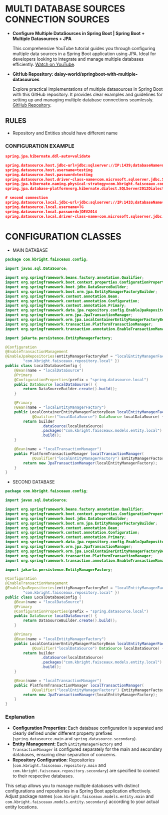 # MULTI DATABASE SOURCES CONNECTION SOURCES

- **Configure Multiple DataSources in Spring Boot | Spring Boot + Multiple Datasources + JPA**
  
  This comprehensive YouTube tutorial guides you through configuring multiple data sources in a Spring Boot application using JPA. Ideal for developers looking to integrate and manage multiple databases efficiently. [Watch on YouTube](https://www.youtube.com/watch?v=RTyJ-agrTGc).

- **GitHub Repository: daisy-world/springboot-with-multiple-datasources**
  
  Explore practical implementations of multiple datasources in Spring Boot with this GitHub repository. It provides clear examples and guidelines for setting up and managing multiple database connections seamlessly. [GitHub Repository](https://github.com/daisy-world/springboot-with-multiple-datasources).

## RULES

- Repository and Entities should have different name

### CONFIGURATION EXAMPLE

```json
spring.jpa.hibernate.ddl-auto=validate

spring.datasource.host.jdbc-url=jdbc:sqlserver://IP:1439;databaseName=db;encrypt=true;trustServerCertificate=true
spring.datasource.host.username=testing
spring.datasource.host.password=testing
spring.datasource.host.driver-class-name=com.microsoft.sqlserver.jdbc.SQLServerDriver
spring.jpa.hibernate.naming.physical-strategy=com.kbright.faisceaux.config.UpperCasePhysicalNamingStrategy
spring.jpa.database-platform=org.hibernate.dialect.SQLServer2012Dialect

# second connection
spring.datasource.local.jdbc-url=jdbc:sqlserver://IP:1433;databaseName=Test=;encrypt=true;trustServerCertificate=true
spring.datasource.local.username=TG
spring.datasource.local.password=]DEV2014
spring.datasource.local.driver-class-name=com.microsoft.sqlserver.jdbc.SQLServerDriver
```

# CONFIGURATION CLASSES

- MAIN DATABASE

```java
package com.kbright.faisceaux.config;

import javax.sql.DataSource;

import org.springframework.beans.factory.annotation.Qualifier;
import org.springframework.boot.context.properties.ConfigurationProperties;
import org.springframework.boot.jdbc.DataSourceBuilder;
import org.springframework.boot.orm.jpa.EntityManagerFactoryBuilder;
import org.springframework.context.annotation.Bean;
import org.springframework.context.annotation.Configuration;
import org.springframework.context.annotation.Primary;
import org.springframework.data.jpa.repository.config.EnableJpaRepositories;
import org.springframework.orm.jpa.JpaTransactionManager;
import org.springframework.orm.jpa.LocalContainerEntityManagerFactoryBean;
import org.springframework.transaction.PlatformTransactionManager;
import org.springframework.transaction.annotation.EnableTransactionManagement;

import jakarta.persistence.EntityManagerFactory;

@Configuration
@EnableTransactionManagement
@EnableJpaRepositories(entityManagerFactoryRef = "localEntityManagerFactory", transactionManagerRef = "localTransactionManager", basePackages = {
        "com.kbright.faisceaux.repository.local" })
public class LocalDatabaseConfig {
    @Bean(name = "localDataSource")
    @Primary
    @ConfigurationProperties(prefix = "spring.datasource.local")
    public DataSource localDataSource() {
        return DataSourceBuilder.create().build();
    }

    @Primary
    @Bean(name = "localEntityManagerFactory")
    public LocalContainerEntityManagerFactoryBean localEntityManagerFactory(EntityManagerFactoryBuilder builder,
            @Qualifier("localDataSource") DataSource localDataSource) {
        return builder
                .dataSource(localDataSource)
                .packages("com.kbright.faisceaux.models.entity.local")
                .build();
    }

    @Bean(name = "localTransactionManager")
    public PlatformTransactionManager localTransactionManager(
            @Qualifier("localEntityManagerFactory") EntityManagerFactory localEntityManagerFactory) {
        return new JpaTransactionManager(localEntityManagerFactory);
    }
}
```

- SECOND DATABASE

```java
package com.kbright.faisceaux.config;

import javax.sql.DataSource;

import org.springframework.beans.factory.annotation.Qualifier;
import org.springframework.boot.context.properties.ConfigurationProperties;
import org.springframework.boot.jdbc.DataSourceBuilder;
import org.springframework.boot.orm.jpa.EntityManagerFactoryBuilder;
import org.springframework.context.annotation.Bean;
import org.springframework.context.annotation.Configuration;
import org.springframework.context.annotation.Primary;
import org.springframework.data.jpa.repository.config.EnableJpaRepositories;
import org.springframework.orm.jpa.JpaTransactionManager;
import org.springframework.orm.jpa.LocalContainerEntityManagerFactoryBean;
import org.springframework.transaction.PlatformTransactionManager;
import org.springframework.transaction.annotation.EnableTransactionManagement;

import jakarta.persistence.EntityManagerFactory;

@Configuration
@EnableTransactionManagement
@EnableJpaRepositories(entityManagerFactoryRef = "localEntityManagerFactory", transactionManagerRef = "localTransactionManager", basePackages = {
        "com.kbright.faisceaux.repository.local" })
public class LocalDatabaseConfig {
    @Bean(name = "localDataSource")
    @Primary
    @ConfigurationProperties(prefix = "spring.datasource.local")
    public DataSource localDataSource() {
        return DataSourceBuilder.create().build();
    }

    @Primary
    @Bean(name = "localEntityManagerFactory")
    public LocalContainerEntityManagerFactoryBean localEntityManagerFactory(EntityManagerFactoryBuilder builder,
            @Qualifier("localDataSource") DataSource localDataSource) {
        return builder
                .dataSource(localDataSource)
                .packages("com.kbright.faisceaux.models.entity.local")
                .build();
    }

    @Bean(name = "localTransactionManager")
    public PlatformTransactionManager localTransactionManager(
            @Qualifier("localEntityManagerFactory") EntityManagerFactory localEntityManagerFactory) {
        return new JpaTransactionManager(localEntityManagerFactory);
    }
}
```

### Explanation

- **Configuration Properties**: Each database configuration is separated and clearly defined under different property prefixes (`spring.datasource.main` and `spring.datasource.secondary`).
- **Entity Management**: Each `EntityManagerFactory` and `TransactionManager` is configured separately for the main and secondary databases, ensuring clear separation of concerns.
- **Repository Configuration**: Repositories (`com.kbright.faisceaux.repository.main` and `com.kbright.faisceaux.repository.secondary`) are specified to connect to their respective databases.

This setup allows you to manage multiple databases with distinct configurations and repositories in a Spring Boot application effectively. Adjust package names (`com.kbright.faisceaux.models.entity.main` and `com.kbright.faisceaux.models.entity.secondary`) according to your actual entity locations.
